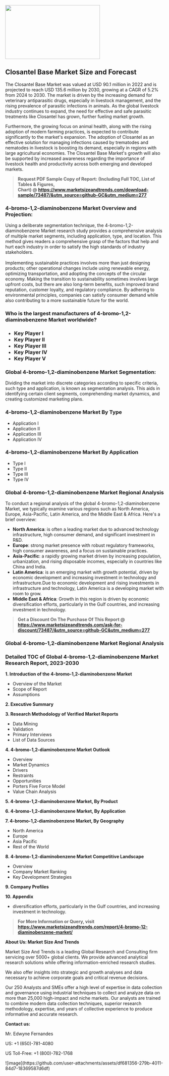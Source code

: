 <p><img class="alignnone size-medium wp-image-20088" src="https://ffe5etoiles.com/wp-content/uploads/2024/12/MST1-300x171.png" alt="" width="300" height="171" /></p><h2>Closantel Base Market Size and Forecast</h2><p>The Closantel Base Market was valued at USD 90.1 million in 2022 and is projected to reach USD 135.6 million by 2030, growing at a CAGR of 5.2% from 2024 to 2030. The market is driven by the increasing demand for veterinary antiparasitic drugs, especially in livestock management, and the rising prevalence of parasitic infections in animals. As the global livestock industry continues to expand, the need for effective and safe parasitic treatments like Closantel has grown, further fueling market growth.</p><p>Furthermore, the growing focus on animal health, along with the rising adoption of modern farming practices, is expected to contribute significantly to the market's expansion. The adoption of Closantel as an effective solution for managing infections caused by trematodes and nematodes in livestock is boosting its demand, especially in regions with large agricultural economies. The Closantel Base Market's growth will also be supported by increased awareness regarding the importance of livestock health and productivity across both emerging and developed markets.</p></p><blockquote id="" class=""><strong>Request PDF Sample Copy of Report: (Including Full TOC, List of Tables &amp; Figures, Chart)&nbsp;@&nbsp;<strong><a href="https://www.marketsizeandtrends.com/download-sample/73487/&utm_source=github-GC&utm_medium=277" target="_blank">https://www.marketsizeandtrends.com/download-sample/73487/&utm_source=github-GC&utm_medium=277</a></strong></strong></blockquote><h3 id="" class="">4-bromo-1,2-diaminobenzene Market&nbsp;Overview and Projection:</h3><p id="" class="">Using a deliberate segmentation technique, the 4-bromo-1,2-diaminobenzene Market research study provides a comprehensive analysis of multiple market segments, including application, type, and location. This method gives readers a comprehensive grasp of the factors that help and hurt each industry in order to satisfy the high standards of industry stakeholders. <br /> <br />Implementing sustainable practices involves more than just designing products; other operational changes include using renewable energy, optimizing transportation, and adopting the concepts of the circular economy. Making the transition to sustainability sometimes involves large upfront costs, but there are also long-term benefits, such improved brand reputation, customer loyalty, and regulatory compliance. By adhering to environmental principles, companies can satisfy consumer demand while also contributing to a more sustainable future for the world.</p><h3 id="" class="">Who is the largest manufacturers of&nbsp;4-bromo-1,2-diaminobenzene Market worldwide?</h3><h3 class=""><p><ul><li>Key Player I </li><li> Key Player II </li><li> Key Player III </li><li> Key Player IV </li><li> Key Player V</li></ul></p></h3><h3 id="" class="">Global&nbsp;4-bromo-1,2-diaminobenzene Market Segmentation:</h3><p id="" class="">Dividing the market into discrete categories according to specific criteria, such type and application, is known as segmentation analysis. This aids in identifying certain client segments, comprehending market dynamics, and creating customized marketing plans.</p><h3 id="" class="">4-bromo-1,2-diaminobenzene Market&nbsp;By Type</h3><p><p><ul><li>Application I</li><li> Application II</li><li> Application III</li><li> Application IV</p></li></ul></p></p><h3 id="" class="">4-bromo-1,2-diaminobenzene Market&nbsp;By Application</h3><p class=""><p><ul><li>Type I</li><li> Type II</li><li> Type III</li><li> Type IV</li></ul></p></p><h3 id="" class="">Global 4-bromo-1,2-diaminobenzene Market Regional Analysis</h3><p id="" class="">To conduct a regional analysis of the global 4-bromo-1,2-diaminobenzene Market, we typically examine various regions such as North America, Europe, Asia-Pacific, Latin America, and the Middle East &amp; Africa. Here's a brief overview:</p><ul><li><strong>North America</strong>: is often a leading market due to advanced technology infrastructure, high consumer demand, and significant investment in R&amp;D.</li><li><strong>Europe</strong>: strong market presence with robust regulatory frameworks, high consumer awareness, and a focus on sustainable practices.</li><li><strong>Asia-Pacific</strong>: a rapidly growing market driven by increasing population, urbanization, and rising disposable incomes, especially in countries like China and India.</li><li><strong>Latin America</strong>: is an emerging market with growth potential, driven by economic development and increasing investment in technology and infrastructure.Due to economic development and rising investments in infrastructure and technology, Latin America is a developing market with room to grow.</li><li><strong>Middle East &amp; Africa</strong>: Growth in this region is driven by economic diversification efforts, particularly in the Gulf countries, and increasing investment in technology.</li></ul><blockquote id="" class=""><strong>Get a Discount On The Purchase Of This Report @ <strong><a href="https://www.marketsizeandtrends.com/ask-for-discount/73487/&utm_source=github-GC&utm_medium=277" target="_blank">https://www.marketsizeandtrends.com/ask-for-discount/73487/&utm_source=github-GC&utm_medium=277</a></strong></strong></blockquote><h3 id="" class="">Global 4-bromo-1,2-diaminobenzene Market Regional Analysis</h3><h3 id="" class="">Detailed TOC of Global 4-bromo-1,2-diaminobenzene Market Research Report, 2023-2030</h3><p id="" class=""><strong>1. Introduction of the 4-bromo-1,2-diaminobenzene Market</strong></p><ul><li>Overview of the Market</li><li>Scope of Report</li><li>Assumptions</li></ul><p id="" class=""><strong>2. Executive Summary</strong></p><p id="" class=""><strong>3. Research Methodology of Verified Market Reports</strong></p><ul><li>Data Mining</li><li>Validation</li><li>Primary Interviews</li><li>List of Data Sources</li></ul><p id="" class=""><strong>4. 4-bromo-1,2-diaminobenzene Market Outlook</strong></p><ul><li>Overview</li><li>Market Dynamics</li><li>Drivers</li><li>Restraints</li><li>Opportunities</li><li>Porters Five Force Model</li><li>Value Chain Analysis</li></ul><p id="" class=""><strong>5. 4-bromo-1,2-diaminobenzene Market, By Product</strong></p><p id="" class=""><strong>6. 4-bromo-1,2-diaminobenzene Market, By Application</strong></p><p id="" class=""><strong>7. 4-bromo-1,2-diaminobenzene Market, By Geography</strong></p><ul><li>North America</li><li>Europe</li><li>Asia Pacific</li><li>Rest of the World</li></ul><p id="" class=""><strong>8. 4-bromo-1,2-diaminobenzene Market Competitive Landscape</strong></p><ul><li>Overview</li><li>Company Market Ranking</li><li>Key Development Strategies</li></ul><p id="" class=""><strong>9. Company Profiles</strong></p><p id="" class=""><strong>10. Appendix</strong></p><ul><li>diversification efforts, particularly in the Gulf countries, and increasing investment in technology.</li></ul><blockquote id="" class=""><strong>For More Information or Query, visit <strong><strong><a href="https://www.marketsizeandtrends.com/report/4-bromo-12-diaminobenzene-market/" target="_blank">https://www.marketsizeandtrends.com/report/4-bromo-12-diaminobenzene-market/</a></strong></strong></strong></blockquote><p id="" class=""><strong>About Us: Market Size And Trends</strong></p><p id="" class="">Market Size And Trends is a leading Global Research and Consulting firm servicing over 5000+ global clients. We provide advanced analytical research solutions while offering information-enriched research studies.</p><p id="" class="">We also offer insights into strategic and growth analyses and data necessary to achieve corporate goals and critical revenue decisions.</p><p id="" class="">Our 250 Analysts and SMEs offer a high level of expertise in data collection and governance using industrial techniques to collect and analyze data on more than 25,000 high-impact and niche markets. Our analysts are trained to combine modern data collection techniques, superior research methodology, expertise, and years of collective experience to produce informative and accurate research.</p><p id="" class=""><strong>Contact us:</strong></p><p id="" class="">Mr. Edwyne Fernandes</p><p id="" class="">US: +1 (650)-781-4080</p><p id="" class="">US Toll-Free: +1 (800)-782-1768</p>
![image](https://github.com/user-attachments/assets/df681356-279b-4011-84d7-18369587d6df)
